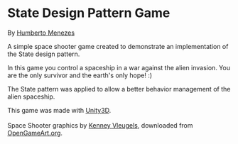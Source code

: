 <html lang="en">
	<body>
		<p>
			<h1>State Design Pattern Game</h1>
			By <a href="mailto:humberto.menezes@gmail.com">Humberto Menezes</a></br>
		</p>
		<p>
			A simple space shooter game created to demonstrate an implementation of the State design pattern.
		</p>
		<p>
			In this game you control a spaceship in a war against the alien invasion. You are the only survivor and the earth's only hope! :)
		</p>
		<p>
			The State pattern was applied to allow a better behavior management of the alien spaceship.
		</p>
		<p>
			This game was made with <a href="http://unity3d.com">Unity3D</a>.</br></br>  
			Space Shooter graphics by <a href="http://www.kenney.nl">Kenney Vleugels</a>,
			downloaded from <a href="http://opengameart.org/content/space-shooter-art">OpenGameArt.org</a>.
		</p>
	</body>
</html>
